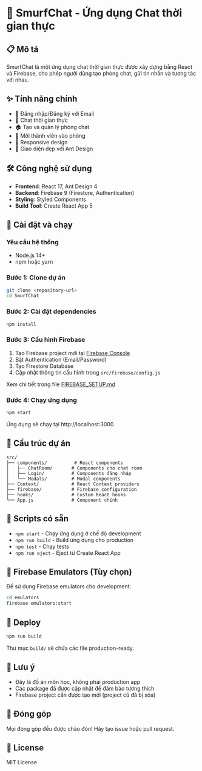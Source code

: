 # 🚀 SmurfChat - Ứng dụng Chat thời gian thực

## 📋 Mô tả

SmurfChat là một ứng dụng chat thời gian thực được xây dựng bằng React và Firebase, cho phép người dùng tạo phòng chat, gửi tin nhắn và tương tác với nhau.

## ✨ Tính năng chính

- 🔐 Đăng nhập/Đăng ký với Email
- 💬 Chat thời gian thực
- 🏠 Tạo và quản lý phòng chat
- 👥 Mời thành viên vào phòng
- 📱 Responsive design
- 🎨 Giao diện đẹp với Ant Design

## 🛠️ Công nghệ sử dụng

- **Frontend**: React 17, Ant Design 4
- **Backend**: Firebase 9 (Firestore, Authentication)
- **Styling**: Styled Components
- **Build Tool**: Create React App 5

## 🚀 Cài đặt và chạy

### Yêu cầu hệ thống

- Node.js 14+
- npm hoặc yarn

### Bước 1: Clone dự án

```bash
git clone <repository-url>
cd SmurfChat
```

### Bước 2: Cài đặt dependencies

```bash
npm install
```

### Bước 3: Cấu hình Firebase

1. Tạo Firebase project mới tại [Firebase Console](https://console.firebase.google.com/)
2. Bật Authentication (Email/Password)
3. Tạo Firestore Database
4. Cập nhật thông tin cấu hình trong `src/firebase/config.js`

Xem chi tiết trong file [FIREBASE_SETUP.md](./FIREBASE_SETUP.md)

### Bước 4: Chạy ứng dụng

```bash
npm start
```

Ứng dụng sẽ chạy tại http://localhost:3000

## 📁 Cấu trúc dự án

```
src/
├── components/          # React components
│   ├── ChatRoom/       # Components cho chat room
│   ├── Login/          # Components đăng nhập
│   └── Modals/         # Modal components
├── Context/            # React Context providers
├── firebase/           # Firebase configuration
├── hooks/              # Custom React hooks
└── App.js              # Component chính
```

## 🔧 Scripts có sẵn

- `npm start` - Chạy ứng dụng ở chế độ development
- `npm run build` - Build ứng dụng cho production
- `npm test` - Chạy tests
- `npm run eject` - Eject từ Create React App

## 📱 Firebase Emulators (Tùy chọn)

Để sử dụng Firebase emulators cho development:

```bash
cd emulators
firebase emulators:start
```

## 🚀 Deploy

```bash
npm run build
```

Thư mục `build/` sẽ chứa các file production-ready.

## 📝 Lưu ý

- Đây là đồ án môn học, không phải production app
- Các package đã được cập nhật để đảm bảo tương thích
- Firebase project cần được tạo mới (project cũ đã bị xóa)

## 🤝 Đóng góp

Mọi đóng góp đều được chào đón! Hãy tạo issue hoặc pull request.

## 📄 License

MIT License
